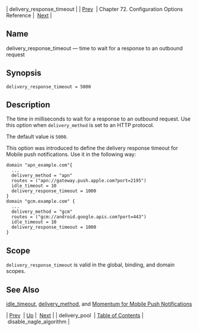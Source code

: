 | delivery_response_timeout |
| [Prev](config.ref.delivery_pool)  | Chapter 72. Configuration Options Reference |  [Next](conf.ref.disable_nagle_algorithm) |

<a name="conf.ref.delivery_response_timeout"></a>
## Name

delivery_response_timeout — time to wait for a response to an outbound request

## Synopsis

`delivery_response_timeout = 5000`

<a name="idp24324992"></a>
## Description

The time in milliseconds to wait for a response to an outbound request. Use this option when `delivery_method` is set to an HTTP protocol.

The default value is `5000`.

This option was introduced to define the delivery response timeout for Mobile push notifications. Use it in the following way:

```
domain "apn_example.com"{
  ...
  delivery_method = "apn"
  routes = ("apn://gateway.push.apple.com?port=2195")
  idle_timeout = 10
  delivery_response_timeout = 1000
}
domain "gcm.example.com" {
  ...
  delivery_method = "gcm"
  routes = ("gcm://android.google.apis.com?port=443")
  idle_timeout = 10
  delivery_response_timeout = 1000
}
```
<a name="idp24329152"></a>
## Scope

`delivery_response_timeout` is valid in the global, binding, and domain scopes.

<a name="idp24331008"></a>
## See Also

[idle_timeout](conf.ref.idle_timeout "idle_timeout"), [delivery_method](conf.ref.delivery_method "delivery_method"), and [Momentum for Mobile Push Notifications](https://support.messagesystems.com/docs/web-push/)

| [Prev](config.ref.delivery_pool)  | [Up](config.options.ref) |  [Next](conf.ref.disable_nagle_algorithm) |
| delivery_pool  | [Table of Contents](index) |  disable_nagle_algorithm |

